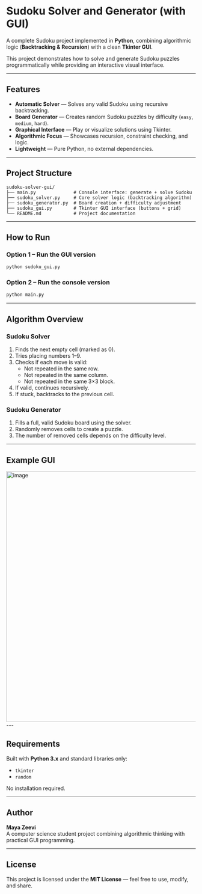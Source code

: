 # Sudoku Solver and Generator (with GUI)

A complete Sudoku project implemented in **Python**, combining
algorithmic logic (**Backtracking & Recursion**) with a clean **Tkinter GUI**.

This project demonstrates how to solve and generate Sudoku puzzles
programmatically while providing an interactive visual interface.

---

## Features
- **Automatic Solver** — Solves any valid Sudoku using recursive backtracking.
- **Board Generator** — Creates random Sudoku puzzles by difficulty (`easy`, `medium`, `hard`).
- **Graphical Interface** — Play or visualize solutions using Tkinter.
- **Algorithmic Focus** — Showcases recursion, constraint checking, and logic.
- **Lightweight** — Pure Python, no external dependencies.

---

## Project Structure
```
sudoku-solver-gui/
├── main.py              # Console interface: generate + solve Sudoku
├── sudoku_solver.py     # Core solver logic (backtracking algorithm)
├── sudoku_generator.py  # Board creation + difficulty adjustment
├── sudoku_gui.py        # Tkinter GUI interface (buttons + grid)
└── README.md            # Project documentation
```

---

## How to Run

### Option 1 – Run the GUI version
```bash
python sudoku_gui.py
```

### Option 2 – Run the console version
```bash
python main.py
```

---

## Algorithm Overview
### Sudoku Solver
1. Finds the next empty cell (marked as 0).
2. Tries placing numbers 1–9.
3. Checks if each move is valid:
   - Not repeated in the same row.
   - Not repeated in the same column.
   - Not repeated in the same 3×3 block.
4. If valid, continues recursively.
5. If stuck, backtracks to the previous cell.

### Sudoku Generator
1. Fills a full, valid Sudoku board using the solver.
2. Randomly removes cells to create a puzzle.
3. The number of removed cells depends on the difficulty level.

---

## Example GUI
<img width="546" height="667" alt="image" src="https://github.com/user-attachments/assets/9781b3eb-362b-4be3-a665-abfdb645c872" />
---

## Requirements
Built with **Python 3.x** and standard libraries only:
- `tkinter`
- `random`

No installation required.

---

## Author
**Maya Zeevi**  
A computer science student project combining algorithmic thinking with practical GUI programming.

---

## License
This project is licensed under the **MIT License** — feel free to use, modify, and share.
